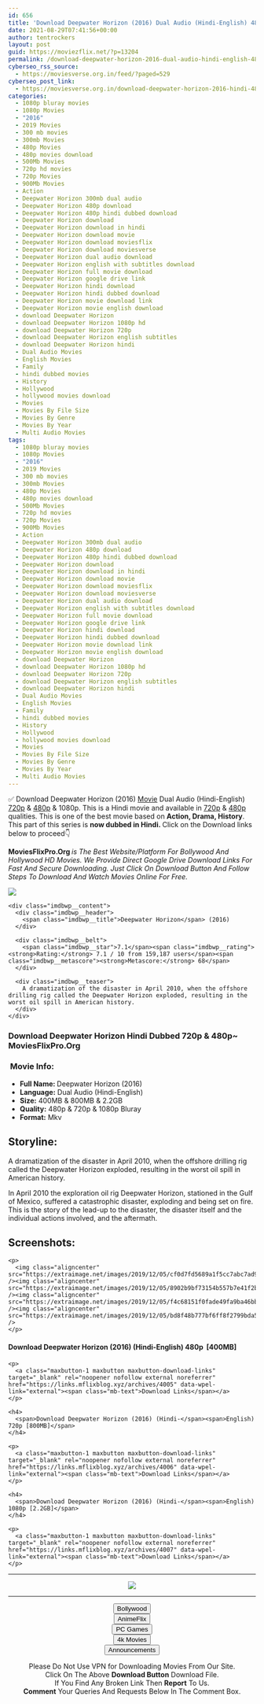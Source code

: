 ```yaml
---
id: 656
title: 'Download Deepwater Horizon (2016) Dual Audio (Hindi-English) 480p [400MB] || 720p [800MB] || 1080p [2.2GB]'
date: 2021-08-29T07:41:56+00:00
author: tentrockers
layout: post
guid: https://moviezflix.net/?p=13204
permalink: /download-deepwater-horizon-2016-dual-audio-hindi-english-480p-400mb-720p-800mb-1080p-2-2gb/
cyberseo_rss_source:
  - https://moviesverse.org.in/feed/?paged=529
cyberseo_post_link:
  - https://moviesverse.org.in/download-deepwater-horizon-2016-hindi-480p-720p-1080p/
categories:
  - 1080p bluray movies
  - 1080p Movies
  - "2016"
  - 2019 Movies
  - 300 mb movies
  - 300mb Movies
  - 480p Movies
  - 480p movies download
  - 500Mb Movies
  - 720p hd movies
  - 720p Movies
  - 900Mb Movies
  - Action
  - Deepwater Horizon 300mb dual audio
  - Deepwater Horizon 480p download
  - Deepwater Horizon 480p hindi dubbed download
  - Deepwater Horizon download
  - Deepwater Horizon download in hindi
  - Deepwater Horizon download movie
  - Deepwater Horizon download moviesflix
  - Deepwater Horizon download moviesverse
  - Deepwater Horizon dual audio download
  - Deepwater Horizon english with subtitles download
  - Deepwater Horizon full movie download
  - Deepwater Horizon google drive link
  - Deepwater Horizon hindi download
  - Deepwater Horizon hindi dubbed download
  - Deepwater Horizon movie download link
  - Deepwater Horizon movie english download
  - download Deepwater Horizon
  - download Deepwater Horizon 1080p hd
  - download Deepwater Horizon 720p
  - download Deepwater Horizon english subtitles
  - download Deepwater Horizon hindi
  - Dual Audio Movies
  - English Movies
  - Family
  - hindi dubbed movies
  - History
  - Hollywood
  - hollywood movies download
  - Movies
  - Movies By File Size
  - Movies By Genre
  - Movies By Year
  - Multi Audio Movies
tags:
  - 1080p bluray movies
  - 1080p Movies
  - "2016"
  - 2019 Movies
  - 300 mb movies
  - 300mb Movies
  - 480p Movies
  - 480p movies download
  - 500Mb Movies
  - 720p hd movies
  - 720p Movies
  - 900Mb Movies
  - Action
  - Deepwater Horizon 300mb dual audio
  - Deepwater Horizon 480p download
  - Deepwater Horizon 480p hindi dubbed download
  - Deepwater Horizon download
  - Deepwater Horizon download in hindi
  - Deepwater Horizon download movie
  - Deepwater Horizon download moviesflix
  - Deepwater Horizon download moviesverse
  - Deepwater Horizon dual audio download
  - Deepwater Horizon english with subtitles download
  - Deepwater Horizon full movie download
  - Deepwater Horizon google drive link
  - Deepwater Horizon hindi download
  - Deepwater Horizon hindi dubbed download
  - Deepwater Horizon movie download link
  - Deepwater Horizon movie english download
  - download Deepwater Horizon
  - download Deepwater Horizon 1080p hd
  - download Deepwater Horizon 720p
  - download Deepwater Horizon english subtitles
  - download Deepwater Horizon hindi
  - Dual Audio Movies
  - English Movies
  - Family
  - hindi dubbed movies
  - History
  - Hollywood
  - hollywood movies download
  - Movies
  - Movies By File Size
  - Movies By Genre
  - Movies By Year
  - Multi Audio Movies
---
```

<div class="thecontent clearfix">
  <p>
    ✅ Download Deepwater Horizon (2016) <a href="https://moviesverse.org.in/category/movies/" data-wpel-link="internal">Movie</a> Dual Audio (Hindi-English) <a href="https://moviesverse.org.in/720p-movies/" data-wpel-link="internal">720p</a>&nbsp;&&nbsp;<a href="https://moviesverse.org.in/480p-movies/" data-wpel-link="internal">480p</a> & 1080p. This is a Hindi movie and available in <a href="https://moviesverse.org.in/720p-movies/" data-wpel-link="internal">720p</a>&nbsp;&&nbsp;<a href="https://moviesverse.org.in/480p-movies/" data-wpel-link="internal">480p</a> qualities. This is one of the best movie based on <strong>Action, Drama, History</strong>. This part of this series is <strong>now dubbed in <span>Hindi.&nbsp;</span></strong><span>Click on the Download links below to proceed👇</span>
  </p>
  
  <p>
    <strong><span>MoviesFlixPro.Org&nbsp;</span></strong><em>is The Best Website/Platform For Bollywood And Hollywood HD Movies. We Provide Direct Google Drive Download Links For Fast And Secure Downloading. Just Click On Download Button And Follow Steps To&nbsp;Download And Watch Movies Online For Free.</em>
  </p>
  
  <div class="imdbwp imdbwp--movie dark">
    <div class="imdbwp__thumb">
      <a class="imdbwp__link" target="_blank" title="Deepwater Horizon" href="https://www.imdb.com/title/tt1860357/" rel="nofollow external noopener noreferrer" data-wpel-link="external"><img class="imdbwp__img" src="https://m.media-amazon.com/images/M/MV5BOTEzNDU0OTgxM15BMl5BanBnXkFtZTgwNjA0ODM2OTE@._V1_SX300.jpg" /></a>
    </div>
    
    <div class="imdbwp__content">
      <div class="imdbwp__header">
        <span class="imdbwp__title">Deepwater Horizon</span> (2016)
      </div>
      
      <div class="imdbwp__belt">
        <span class="imdbwp__star">7.1</span><span class="imdbwp__rating"><strong>Rating:</strong> 7.1 / 10 from 159,187 users</span><span class="imdbwp__metascore"><strong>Metascore:</strong> 68</span>
      </div>
      
      <div class="imdbwp__teaser">
        A dramatization of the disaster in April 2010, when the offshore drilling rig called the Deepwater Horizon exploded, resulting in the worst oil spill in American history.
      </div>
    </div>
  </div>
  
  <h3>
    <span>Download Deepwater Horizon Hindi Dubbed 720p & 480p~ MoviesFlixPro.Org</span>
  </h3>
  
  <h3>
    <span>&nbsp;Movie Info:&nbsp;</span>
  </h3>
  
  <ul>
    <li>
      <strong>Full Name: </strong>Deepwater Horizon (2016)
    </li>
    <li>
      <strong>Language:</strong> Dual Audio (Hindi-English)
    </li>
    <li>
      <strong>Size:</strong> 400MB & 800MB & 2.2GB
    </li>
    <li>
      <strong>Quality:</strong> 480p & 720p & 1080p Bluray
    </li>
    <li>
      <strong>Format:</strong>&nbsp;Mkv
    </li>
  </ul>
  
  <h2>
    <span>Storyline:</span>
  </h2>
  
  <p>
    A dramatization of the disaster in April 2010, when the offshore drilling rig called the Deepwater Horizon exploded, resulting in the worst oil spill in American history.
  </p>
  
  <div>
    In April 2010 the exploration oil rig Deepwater Horizon, stationed in the Gulf of Mexico, suffered a catastrophic disaster, exploding and being set on fire. This is the story of the lead-up to the disaster, the disaster itself and the individual actions involved, and the aftermath.
  </div>
  
  <div class="summary_text">
    <h2>
      <span>Screenshots:</span>
    </h2>
    
    <p>
      <img class="aligncenter" src="https://extraimage.net/images/2019/12/05/cf0d7fd5689a1f5cc7abc7ad9f1f867d.jpg" /><img class="aligncenter" src="https://extraimage.net/images/2019/12/05/8902b9bf73154b557b7e41f2be686999.jpg" /><img class="aligncenter" src="https://extraimage.net/images/2019/12/05/f4c68151f0fade49fa9ba46bbbe6145a.jpg" /><img class="aligncenter" src="https://extraimage.net/images/2019/12/05/bd8f48b777bf6ff8f2799bda5cf767bc.jpg" />
    </p>
  </div>
  
  <div class="inline canwrap">
    <h4>
      <span>Download Deepwater Horizon (2016) (Hindi-English) </span><span>480p&nbsp; [400MB]</span>
    </h4>
    
    <p>
      <a class="maxbutton-1 maxbutton maxbutton-download-links" target="_blank" rel="noopener nofollow external noreferrer" href="https://links.mflixblog.xyz/archives/4005" data-wpel-link="external"><span class="mb-text">Download Links</span></a>
    </p>
    
    <h4>
      <span>Download Deepwater Horizon (2016) (Hindi-</span><span>English) 720p [800MB]</span>
    </h4>
    
    <p>
      <a class="maxbutton-1 maxbutton maxbutton-download-links" target="_blank" rel="noopener nofollow external noreferrer" href="https://links.mflixblog.xyz/archives/4006" data-wpel-link="external"><span class="mb-text">Download Links</span></a>
    </p>
    
    <h4>
      <span>Download Deepwater Horizon (2016) (Hindi-</span><span>English) 1080p [2.2GB]</span>
    </h4>
    
    <p>
      <a class="maxbutton-1 maxbutton maxbutton-download-links" target="_blank" rel="noopener nofollow external noreferrer" href="https://links.mflixblog.xyz/archives/4007" data-wpel-link="external"><span class="mb-text">Download Links</span></a>
    </p>
  </div>
</div>

<center>
  </p> 
  
  <hr />
  
  <p>
    <a href="http://gdrivepro.xyz/join.php" data-wpel-link="external" target="_blank" rel="nofollow external noopener noreferrer"><img src="https://i.imgur.com/FhMdWdW.png" /></a>
  </p>
  
  <hr />
  
  <p>
    <a href="https://dogemovies.xyz" target="_blank" data-wpel-link="external" rel="nofollow external noopener noreferrer"><button class="button button5">Bollywood</button></a><br /> <a href="https://animeflix.in" target="_blank" data-wpel-link="external" rel="nofollow external noopener noreferrer"><button class="button button5">AnimeFlix</button></a><br /> <a href="https://gamesflix.net/" target="_blank" data-wpel-link="external" rel="nofollow external noopener noreferrer"><button class="button button5">PC Games</button></a><br /> <a href="https://uhdmovies.in" target="_blank" data-wpel-link="external" rel="nofollow external noopener noreferrer"><button class="button button5">4k Movies</button></a><br /> <a href="https://moviesverse.org.in/announcements/" target="_blank" data-wpel-link="internal" rel="noopener"><button class="button button5">Announcements</button></a>
  </p>
  
  <div class="alert alert-danger">
    Please Do Not Use VPN for Downloading Movies From Our Site.
  </div>
  
  <div class="alert alert-success">
    Click On The Above <strong>Download Button</strong> Download File.
  </div>
  
  <div class="alert alert-warning">
    If You Find Any Broken Link Then <strong>Report</strong> To Us.
  </div>
  
  <div class="alert alert-info">
    <strong>Comment</strong> Your Queries And Requests Below In The Comment Box.
  </div>
  
  <p>
    </center>
  </p>